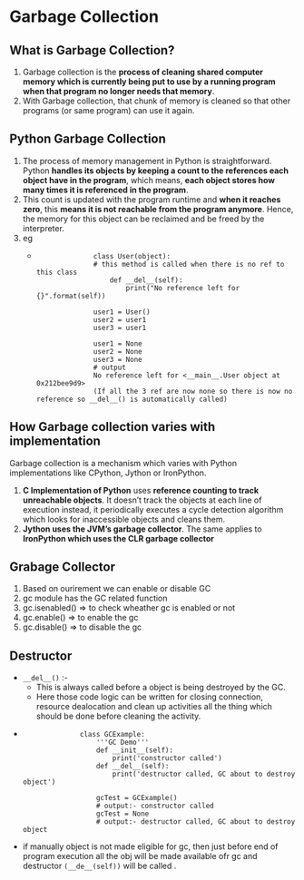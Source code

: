 # Garbage Collection
## What is Garbage Collection?
1. Garbage collection is the **process of cleaning shared computer memory which is currently being put to use by a running program when that program no longer needs that memory**. 
2. With Garbage collection, that chunk of memory is cleaned so that other programs (or same program) can use it again.

## Python Garbage Collection
1. The process of memory management in Python is straightforward. Python **handles its objects by keeping a count to the references each object have in the program**, which means, **each object stores how many times it is referenced in the program**. 
2. This count is updated with the program runtime and **when it reaches zero**, this **means it is not reachable from the program anymore**. Hence, the memory for this object can be reclaimed and be freed by the interpreter.
3. eg
    -                   class User(object):
                        # this method is called when there is no ref to this class
                            def __del__(self):
                                print("No reference left for {}".format(self))

                        user1 = User()
                        user2 = user1
                        user3 = user1

                        user1 = None
                        user2 = None
                        user3 = None
                        # output
                        No reference left for <__main__.User object at 0x212bee9d9>
                        (If all the 3 ref are now none so there is now no reference so __del__() is automatically called)

## How Garbage collection varies with implementation
Garbage collection is a mechanism which varies with Python implementations like CPython, Jython or IronPython.
1. **C Implementation of Python** uses **reference counting to track unreachable objects**. It doesn’t track the objects at each line of execution instead, it periodically executes a cycle detection algorithm which looks for inaccessible objects and cleans them.
2. **Jython uses the JVM’s garbage collector**. The same applies to **IronPython which uses the CLR garbage collector**

## Grabage Collector
1. Based on ourirement we can enable or disable GC
2. gc module has the GC related function
3. gc.isenabled()   => to check wheather gc is enabled or not
4. gc.enable()      => to enable the gc
5. gc.disable()     => to disable the gc

## Destructor
- `__del__()`   :-
    - This is always called before a object is being destroyed by the GC.
    - Here those code logic can be written for closing connection, resource dealocation and clean up activities all the thing which should be done before cleaning the activity.
-                   class GCExample:
                        '''GC Demo'''
                        def __init__(self):
                            print('constructor called')
                        def __del__(self):
                            print('destructor called, GC about to destroy object')

                        gcTest = GCExample()
                        # output:- constructor called
                        gcTest = None  
                        # output:- destructor called, GC about to destroy object

- if manually object is not made eligible for gc, then just before end of program execution all the obj will be made available ofr gc and destructor `(__de__(self))` will be called .
